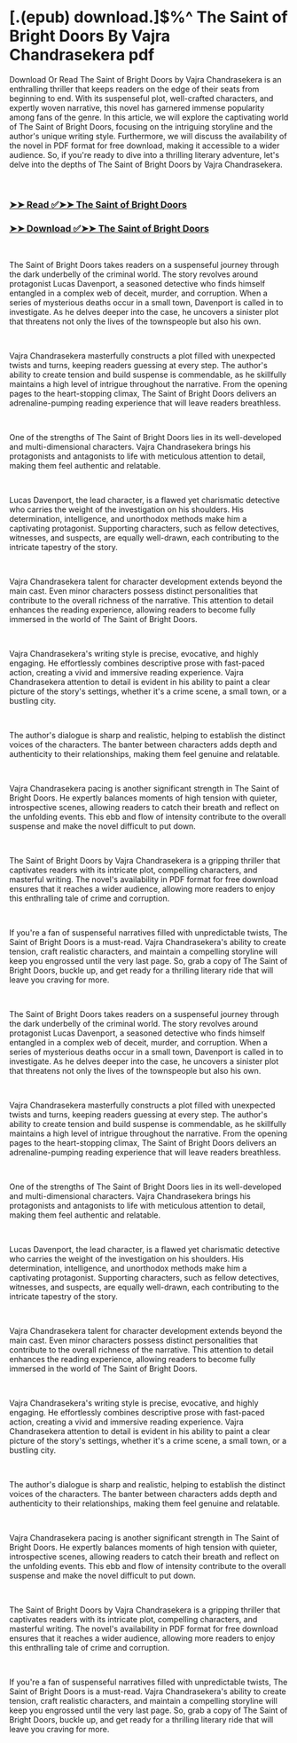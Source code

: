 # [.(epub) download.]$%^ The Saint of Bright Doors By Vajra Chandrasekera pdf

<p>Download Or Read The Saint of Bright Doors by Vajra Chandrasekera is an enthralling thriller that keeps readers on the edge of their seats from beginning to end. With its suspenseful plot, well-crafted characters, and expertly woven narrative, this novel has garnered immense popularity among fans of the genre. In this article, we will explore the captivating world of The Saint of Bright Doors, focusing on the intriguing storyline and the author's unique writing style. Furthermore, we will discuss the availability of the novel in PDF format for free download, making it accessible to a wider audience. So, if you're ready to dive into a thrilling literary adventure, let's delve into the depths of The Saint of Bright Doors by Vajra Chandrasekera.</p>
<p>&nbsp;</p>

### [➤➤ Read ✅➤➤ The Saint of Bright Doors](https://thehelpfulbooks.blogspot.com/id/61884985)

### [➤➤ Download ✅➤➤ The Saint of Bright Doors](https://thehelpfulbooks.blogspot.com/id/61884985)

<p>&nbsp;</p>
<p>The Saint of Bright Doors takes readers on a suspenseful journey through the dark underbelly of the criminal world. The story revolves around protagonist Lucas Davenport, a seasoned detective who finds himself entangled in a complex web of deceit, murder, and corruption. When a series of mysterious deaths occur in a small town, Davenport is called in to investigate. As he delves deeper into the case, he uncovers a sinister plot that threatens not only the lives of the townspeople but also his own.</p>
<p>&nbsp;</p>
<p>Vajra Chandrasekera masterfully constructs a plot filled with unexpected twists and turns, keeping readers guessing at every step. The author's ability to create tension and build suspense is commendable, as he skillfully maintains a high level of intrigue throughout the narrative. From the opening pages to the heart-stopping climax, The Saint of Bright Doors delivers an adrenaline-pumping reading experience that will leave readers breathless.</p>
<p>&nbsp;</p>
<p>One of the strengths of The Saint of Bright Doors lies in its well-developed and multi-dimensional characters. Vajra Chandrasekera brings his protagonists and antagonists to life with meticulous attention to detail, making them feel authentic and relatable.</p>
<p>&nbsp;</p>
<p>Lucas Davenport, the lead character, is a flawed yet charismatic detective who carries the weight of the investigation on his shoulders. His determination, intelligence, and unorthodox methods make him a captivating protagonist. Supporting characters, such as fellow detectives, witnesses, and suspects, are equally well-drawn, each contributing to the intricate tapestry of the story.</p>
<p>&nbsp;</p>
<p>Vajra Chandrasekera talent for character development extends beyond the main cast. Even minor characters possess distinct personalities that contribute to the overall richness of the narrative. This attention to detail enhances the reading experience, allowing readers to become fully immersed in the world of The Saint of Bright Doors.</p>
<p>&nbsp;</p>
<p>Vajra Chandrasekera's writing style is precise, evocative, and highly engaging. He effortlessly combines descriptive prose with fast-paced action, creating a vivid and immersive reading experience. Vajra Chandrasekera attention to detail is evident in his ability to paint a clear picture of the story's settings, whether it's a crime scene, a small town, or a bustling city.</p>
<p>&nbsp;</p>
<p>The author's dialogue is sharp and realistic, helping to establish the distinct voices of the characters. The banter between characters adds depth and authenticity to their relationships, making them feel genuine and relatable.</p>
<p>&nbsp;</p>
<p>Vajra Chandrasekera pacing is another significant strength in The Saint of Bright Doors. He expertly balances moments of high tension with quieter, introspective scenes, allowing readers to catch their breath and reflect on the unfolding events. This ebb and flow of intensity contribute to the overall suspense and make the novel difficult to put down.</p>
<p>&nbsp;</p>
<p>The Saint of Bright Doors by Vajra Chandrasekera is a gripping thriller that captivates readers with its intricate plot, compelling characters, and masterful writing. The novel's availability in PDF format for free download ensures that it reaches a wider audience, allowing more readers to enjoy this enthralling tale of crime and corruption.</p>
<p>&nbsp;</p>
<p>If you're a fan of suspenseful narratives filled with unpredictable twists, The Saint of Bright Doors is a must-read. Vajra Chandrasekera's ability to create tension, craft realistic characters, and maintain a compelling storyline will keep you engrossed until the very last page. So, grab a copy of The Saint of Bright Doors, buckle up, and get ready for a thrilling literary ride that will leave you craving for more.</p>
<p>&nbsp;</p>
<p>The Saint of Bright Doors takes readers on a suspenseful journey through the dark underbelly of the criminal world. The story revolves around protagonist Lucas Davenport, a seasoned detective who finds himself entangled in a complex web of deceit, murder, and corruption. When a series of mysterious deaths occur in a small town, Davenport is called in to investigate. As he delves deeper into the case, he uncovers a sinister plot that threatens not only the lives of the townspeople but also his own.</p>
<p>&nbsp;</p>
<p>Vajra Chandrasekera masterfully constructs a plot filled with unexpected twists and turns, keeping readers guessing at every step. The author's ability to create tension and build suspense is commendable, as he skillfully maintains a high level of intrigue throughout the narrative. From the opening pages to the heart-stopping climax, The Saint of Bright Doors delivers an adrenaline-pumping reading experience that will leave readers breathless.</p>
<p>&nbsp;</p>
<p>One of the strengths of The Saint of Bright Doors lies in its well-developed and multi-dimensional characters. Vajra Chandrasekera brings his protagonists and antagonists to life with meticulous attention to detail, making them feel authentic and relatable.</p>
<p>&nbsp;</p>
<p>Lucas Davenport, the lead character, is a flawed yet charismatic detective who carries the weight of the investigation on his shoulders. His determination, intelligence, and unorthodox methods make him a captivating protagonist. Supporting characters, such as fellow detectives, witnesses, and suspects, are equally well-drawn, each contributing to the intricate tapestry of the story.</p>
<p>&nbsp;</p>
<p>Vajra Chandrasekera talent for character development extends beyond the main cast. Even minor characters possess distinct personalities that contribute to the overall richness of the narrative. This attention to detail enhances the reading experience, allowing readers to become fully immersed in the world of The Saint of Bright Doors.</p>
<p>&nbsp;</p>
<p>Vajra Chandrasekera's writing style is precise, evocative, and highly engaging. He effortlessly combines descriptive prose with fast-paced action, creating a vivid and immersive reading experience. Vajra Chandrasekera attention to detail is evident in his ability to paint a clear picture of the story's settings, whether it's a crime scene, a small town, or a bustling city.</p>
<p>&nbsp;</p>
<p>The author's dialogue is sharp and realistic, helping to establish the distinct voices of the characters. The banter between characters adds depth and authenticity to their relationships, making them feel genuine and relatable.</p>
<p>&nbsp;</p>
<p>Vajra Chandrasekera pacing is another significant strength in The Saint of Bright Doors. He expertly balances moments of high tension with quieter, introspective scenes, allowing readers to catch their breath and reflect on the unfolding events. This ebb and flow of intensity contribute to the overall suspense and make the novel difficult to put down.</p>
<p>&nbsp;</p>
<p>The Saint of Bright Doors by Vajra Chandrasekera is a gripping thriller that captivates readers with its intricate plot, compelling characters, and masterful writing. The novel's availability in PDF format for free download ensures that it reaches a wider audience, allowing more readers to enjoy this enthralling tale of crime and corruption.</p>
<p>&nbsp;</p>
<p>If you're a fan of suspenseful narratives filled with unpredictable twists, The Saint of Bright Doors is a must-read. Vajra Chandrasekera's ability to create tension, craft realistic characters, and maintain a compelling storyline will keep you engrossed until the very last page. So, grab a copy of The Saint of Bright Doors, buckle up, and get ready for a thrilling literary ride that will leave you craving for more.</p>
<p>&nbsp;</p>
